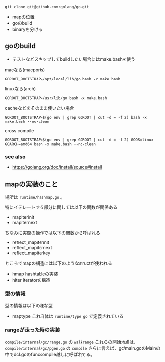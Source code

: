 ```
git clone git@github.com:golang/go.git
```

- mapの位置
- goのbuild
- binaryを分ける


## goのbuild

- テストなどスキップしてbuildしたい場合にはmake.bashを使う

macなら(macports)

```
GOROOT_BOOTSTRAP=/opt/local/lib/go bash -x make.bash
```

linuxなら(arch)

```
GOROOT_BOOTSTRAP=/usr/lib/go bash -x make.bash
```

cacheなどをそのまま使いたい場合

```
GOROOT_BOOTSTRAP=$(go env | grep GOROOT | cut -d = -f 2) bash -x make.bash --no-clean
```

cross compile

```
GOROOT_BOOTSTRAP=$(go env | grep GOROOT | cut -d = -f 2) GOOS=linux GOARCH=amd64 bash -x make.bash --no-clean
```

### see also

- https://golang.org/doc/install/source#install

## mapの実装のこと

場所は `runtime/hashmap.go` 。

特にイテレートする部分に関しては以下の関数が関係ある

- mapiterinit
- mapiternext

ちなみに実際の操作では以下の関数から呼ばれる

- reflect_mapiterinit
- reflect_mapiternext
- reflect_mapiterkey

ところでmapの構造には以下のようなstructが使われる

- hmap hashtableの実装
- hiter iteratorの構造

### 型の情報

型の情報は以下の様な型

- maptype これ自体は `runtime/type.go` で定義されている

### rangeが走った時の実装

`compile/internal/gc/range.go` の `walkrange`
これらの開始地点は、`compile/internal/gc/pgen.go` の `compile`
さらに言えば、gc/main.goのMainの中でdcl.goのfunccompile越しに呼ばれてる。
